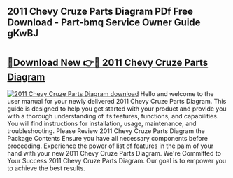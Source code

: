 ## 2011 Chevy Cruze Parts Diagram PDf Free Download - Part-bmq Service Owner Guide gKwBJ

# <h2><a href="http://dfo2bbm.blite.top/?on=2011+Chevy+Cruze+Parts+Diagram">🔗Download New 👉🔴 2011 Chevy Cruze Parts Diagram</a></h2>

[![2011 Chevy Cruze Parts Diagram download](https://i.imgur.com/lujVjoI.png)](http://dfo2bbm.blite.top/?on=2011+Chevy+Cruze+Parts+Diagram)
Hello and welcome to the user manual for your newly delivered 2011 Chevy Cruze Parts Diagram. This guide is designed to help you get started with your product and provide you with a thorough understanding of its features, functions, and capabilities. You will find instructions for installation, usage, maintenance, and troubleshooting. Please Review 2011 Chevy Cruze Parts Diagram the Package Contents Ensure you have all necessary components before proceeding. Experience the power of list of features in the palm of your hand with your new 2011 Chevy Cruze Parts Diagram. We're Committed to Your Success 2011 Chevy Cruze Parts Diagram. Our goal is to empower you to achieve the best results.
